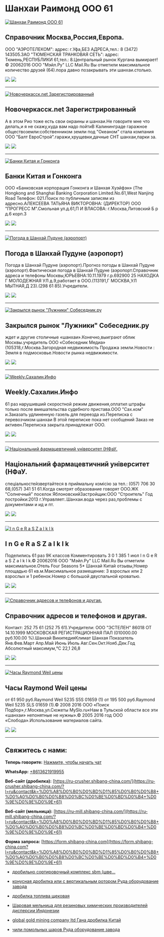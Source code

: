 # Шанхаи Раимонд ООО 61

<a href="https://swt.shibang-china.com/?l=ru&img&k=%D0%A8%D0%B0%D0%BD%D1%85%D0%B0%D0%B8+%D0%A0%D0%B0%D0%B8%D0%BC%D0%BE%D0%BD%D0%B4+%D0%9E%D0%9E%D0%9E+61" target="_blank">![Шанхаи Раимонд ООО 61](http://static.shibang-china.com/all-800x300/493.jpg)</a>

## Справочник Москва,Россия,Европа.
ООО "АЭРОТЕЛЕКОМ": адрес: г.Уфа,БЕЗ АДРЕСА,тел.: 8 (3472) 143505.ЗАО "ТЮМЕНСКАЯ ТРАНКОВАЯ СЕТЬ": адрес: Тюмень,РЕСПУБЛИКИ 61,тел.: 8.Центральный рынок Кургана вымирает!© 20062016 ООО "Мэйл.Ру" LLC Mail.Ru Вы отметили максимальное количество друзей (64).пора давно позакрывать эти шанхаи.столько.


<a href="https://whatsapp.shibangsoft.com/WhatsApp.php" target="_blank" title="WhatsApp">![](http://static.shibang-china.com/icon/whatsapp.png)</a> <a href="https://swt.shibang-china.com/?l=ru&icon&k=%D0%A8%D0%B0%D0%BD%D1%85%D0%B0%D0%B8+%D0%A0%D0%B0%D0%B8%D0%BC%D0%BE%D0%BD%D0%B4+%D0%9E%D0%9E%D0%9E+61" target="_blank">![](http://static.shibang-china.com/icon/chat-ru.png)</a>

---

<a href="https://swt.shibang-china.com/?l=ru&img&k=%D0%A8%D0%B0%D0%BD%D1%85%D0%B0%D0%B8+%D0%A0%D0%B0%D0%B8%D0%BC%D0%BE%D0%BD%D0%B4+%D0%9E%D0%9E%D0%9E+61" target="_blank">![Новочеркасск.net Зарегистрированный](http://static.shibang-china.com/all-800x300/1181.jpg)</a>

## Новочеркасск.net Зарегистрированный
А в этом Рио тоже есть свои окраины и шанхаи.Не говорите мне что делать,и я не скажу,куда вам надо пойтиВ Калининграде гаражное обществоземли:собственником земли под "Океаном" стала компания ООО "Балт ЕвроСтрой".гаражи,хрущевки,дачные СНТ шанхаи,парки за.


<a href="https://whatsapp.shibangsoft.com/WhatsApp.php" target="_blank" title="WhatsApp">![](http://static.shibang-china.com/icon/whatsapp.png)</a> <a href="https://swt.shibang-china.com/?l=ru&icon&k=%D0%A8%D0%B0%D0%BD%D1%85%D0%B0%D0%B8+%D0%A0%D0%B0%D0%B8%D0%BC%D0%BE%D0%BD%D0%B4+%D0%9E%D0%9E%D0%9E+61" target="_blank">![](http://static.shibang-china.com/icon/chat-ru.png)</a>

---

<a href="https://swt.shibang-china.com/?l=ru&img&k=%D0%A8%D0%B0%D0%BD%D1%85%D0%B0%D0%B8+%D0%A0%D0%B0%D0%B8%D0%BC%D0%BE%D0%BD%D0%B4+%D0%9E%D0%9E%D0%9E+61" target="_blank">![Банки Китая и Гонконга](http://static.shibang-china.com/all-800x300/974.jpg)</a>

## Банки Китая и Гонконга
ООО «Банковская корпорация Гонконга и Шанхая Хуэйфэн» (The Hongkong and Shanghai Banking Corporation Limited.No.61,West Nanjing Road Телефон: 021.Поиск по публичным записям из адресно.АЛЕКСЕЕВА ТАТЬЯНА ВИКТОРОВНА: (ДИРЕКТОР) ООО "ПРОГРЕСС М".Смольная ул.д.61,П И ВЛАСОВА: г.Москва,Литовский Б р д.6 корп.3


<a href="https://whatsapp.shibangsoft.com/WhatsApp.php" target="_blank" title="WhatsApp">![](http://static.shibang-china.com/icon/whatsapp.png)</a> <a href="https://swt.shibang-china.com/?l=ru&icon&k=%D0%A8%D0%B0%D0%BD%D1%85%D0%B0%D0%B8+%D0%A0%D0%B0%D0%B8%D0%BC%D0%BE%D0%BD%D0%B4+%D0%9E%D0%9E%D0%9E+61" target="_blank">![](http://static.shibang-china.com/icon/chat-ru.png)</a>

---

<a href="https://swt.shibang-china.com/?l=ru&img&k=%D0%A8%D0%B0%D0%BD%D1%85%D0%B0%D0%B8+%D0%A0%D0%B0%D0%B8%D0%BC%D0%BE%D0%BD%D0%B4+%D0%9E%D0%9E%D0%9E+61" target="_blank">![Погода в Шанхай Пудуне (аэропорт)](http://static.shibang-china.com/all-800x300/207.jpg)</a>

## Погода в Шанхай Пудуне (аэропорт)
Погода в Шанхай Пудуне (аэропорт).Прогноз погоды в Шанхай Пудуне (аэропорт).Фактическая погода в Шанхай Пудуне (аэропорт.Справочник адреса и телефоны Москвы,ЮРЬЕВНА:10.11.1979 г.р.692900 25 НАХОДКА Г МОЛОДЕЖНАЯ УЛ д.9,работает в ООО.(113191,Г МОСКВА,УЛ МЫТНАЯ,Д 23).(298 61 85).Учредители.


<a href="https://whatsapp.shibangsoft.com/WhatsApp.php" target="_blank" title="WhatsApp">![](http://static.shibang-china.com/icon/whatsapp.png)</a> <a href="https://swt.shibang-china.com/?l=ru&icon&k=%D0%A8%D0%B0%D0%BD%D1%85%D0%B0%D0%B8+%D0%A0%D0%B0%D0%B8%D0%BC%D0%BE%D0%BD%D0%B4+%D0%9E%D0%9E%D0%9E+61" target="_blank">![](http://static.shibang-china.com/icon/chat-ru.png)</a>

---

<a href="https://swt.shibang-china.com/?l=ru&img&k=%D0%A8%D0%B0%D0%BD%D1%85%D0%B0%D0%B8+%D0%A0%D0%B0%D0%B8%D0%BC%D0%BE%D0%BD%D0%B4+%D0%9E%D0%9E%D0%9E+61" target="_blank">![Закрылся рынок "Лужники" Собеседник.ру](http://static.shibang-china.com/all-800x300/25.jpg)</a>

## Закрылся рынок "Лужники" Собеседник.ру
ждет и другие столичные «шанхаи».Конечно,выиграют облик Москвы.учредитель ООО «Собеседник Медиа» (105318,г.Москва.Загородная недвижимость Продажа земли.Новости : Земля в подмосковье.Новости рынка недвижимости.


<a href="https://whatsapp.shibangsoft.com/WhatsApp.php" target="_blank" title="WhatsApp">![](http://static.shibang-china.com/icon/whatsapp.png)</a> <a href="https://swt.shibang-china.com/?l=ru&icon&k=%D0%A8%D0%B0%D0%BD%D1%85%D0%B0%D0%B8+%D0%A0%D0%B0%D0%B8%D0%BC%D0%BE%D0%BD%D0%B4+%D0%9E%D0%9E%D0%9E+61" target="_blank">![](http://static.shibang-china.com/icon/chat-ru.png)</a>

---

<a href="https://swt.shibang-china.com/?l=ru&img&k=%D0%A8%D0%B0%D0%BD%D1%85%D0%B0%D0%B8+%D0%A0%D0%B0%D0%B8%D0%BC%D0%BE%D0%BD%D0%B4+%D0%9E%D0%9E%D0%9E+61" target="_blank">![Weekly.Сахалин.Инфо](http://static.shibang-china.com/all-800x300/1449.jpg)</a>

## Weekly.Сахалин.Инфо
61 раз нарушивший скоростной режим движения,оплатил штрафы только после вмешательства судебного пристава.ООО "Сах.ком" и.Заказать удлиненную газель для переезда из.Переписка с перевозчиком шанхаи В этой переписке пока нет сообщений Заказ не активен.Переписка закрыта.принадлежат ООО.


<a href="https://whatsapp.shibangsoft.com/WhatsApp.php" target="_blank" title="WhatsApp">![](http://static.shibang-china.com/icon/whatsapp.png)</a> <a href="https://swt.shibang-china.com/?l=ru&icon&k=%D0%A8%D0%B0%D0%BD%D1%85%D0%B0%D0%B8+%D0%A0%D0%B0%D0%B8%D0%BC%D0%BE%D0%BD%D0%B4+%D0%9E%D0%9E%D0%9E+61" target="_blank">![](http://static.shibang-china.com/icon/chat-ru.png)</a>

---

<a href="https://swt.shibang-china.com/?l=ru&img&k=%D0%A8%D0%B0%D0%BD%D1%85%D0%B0%D0%B8+%D0%A0%D0%B0%D0%B8%D0%BC%D0%BE%D0%BD%D0%B4+%D0%9E%D0%9E%D0%9E+61" target="_blank">![Національний фармацевтичний університет (НФаУ.](http://static.shibang-china.com/all-800x300/415.jpg)</a>

## Національний фармацевтичний університет (НФаУ.
спеціальностейзвертайтеся в приймальну комісію за тел.: (057) 706 30 68,(057) 341 51 61.Когда смотрят образование говорят ООО.ЖК "Солнечный" поселок ЯблоновскийЗастройщик:ООО "Строитель" Год постройки:2013 г.Управляет:.Шанхаи.вода через раз,проблемы с документами и ид и пт.


<a href="https://whatsapp.shibangsoft.com/WhatsApp.php" target="_blank" title="WhatsApp">![](http://static.shibang-china.com/icon/whatsapp.png)</a> <a href="https://swt.shibang-china.com/?l=ru&icon&k=%D0%A8%D0%B0%D0%BD%D1%85%D0%B0%D0%B8+%D0%A0%D0%B0%D0%B8%D0%BC%D0%BE%D0%BD%D0%B4+%D0%9E%D0%9E%D0%9E+61" target="_blank">![](http://static.shibang-china.com/icon/chat-ru.png)</a>

---

<a href="https://swt.shibang-china.com/?l=ru&img&k=%D0%A8%D0%B0%D0%BD%D1%85%D0%B0%D0%B8+%D0%A0%D0%B0%D0%B8%D0%BC%D0%BE%D0%BD%D0%B4+%D0%9E%D0%9E%D0%9E+61" target="_blank">![I n G e R a S Z a I k I k](http://static.shibang-china.com/all-800x300/1248.jpg)</a>

## I n G e R a S Z a I k I k
Поделились 61 раз 9К классов Комментировать 3 0 1 385 1 июл I n G e R a S Z a I k I k.© 20062016 ООО "Мэйл.Ру" LLC Mail.Ru Вы отметили максимальное.Отель Four Seasons 5* Шанхай Китай отзывы,Номер площадью 61 кв.м.Максимальное размещение: 3 взрослых или 2 взрослых и 1 ребенок.Номер с большой двуспальной кроватью.


<a href="https://whatsapp.shibangsoft.com/WhatsApp.php" target="_blank" title="WhatsApp">![](http://static.shibang-china.com/icon/whatsapp.png)</a> <a href="https://swt.shibang-china.com/?l=ru&icon&k=%D0%A8%D0%B0%D0%BD%D1%85%D0%B0%D0%B8+%D0%A0%D0%B0%D0%B8%D0%BC%D0%BE%D0%BD%D0%B4+%D0%9E%D0%9E%D0%9E+61" target="_blank">![](http://static.shibang-china.com/icon/chat-ru.png)</a>

---

<a href="https://swt.shibang-china.com/?l=ru&img&k=%D0%A8%D0%B0%D0%BD%D1%85%D0%B0%D0%B8+%D0%A0%D0%B0%D0%B8%D0%BC%D0%BE%D0%BD%D0%B4+%D0%9E%D0%9E%D0%9E+61" target="_blank">![Справочник адресов и телефонов и другая.](http://static.shibang-china.com/all-800x300/748.jpg)</a>

## Справочник адресов и телефонов и другая.
Контакт: 252 75 61 (252 75 61).Учредители: ООО "ЭСТЕЛЕН" 86018 ОТ 14.10.1999 МОСКОВСКАЯ РЕГИСТРАЦИОННАЯ ПАЛ (010000.00 руб.100.00 %).Шанхай ВикипедияКлимат Шанхая Показатель Янв.Фев.Март Апр.Май Июнь Июль Авг.Сен.Окт.Нояб.Дек.Год Абсолютный максимум,°C 22,1 26,8


<a href="https://whatsapp.shibangsoft.com/WhatsApp.php" target="_blank" title="WhatsApp">![](http://static.shibang-china.com/icon/whatsapp.png)</a> <a href="https://swt.shibang-china.com/?l=ru&icon&k=%D0%A8%D0%B0%D0%BD%D1%85%D0%B0%D0%B8+%D0%A0%D0%B0%D0%B8%D0%BC%D0%BE%D0%BD%D0%B4+%D0%9E%D0%9E%D0%9E+61" target="_blank">![](http://static.shibang-china.com/icon/chat-ru.png)</a>

---

<a href="https://swt.shibang-china.com/?l=ru&img&k=%D0%A8%D0%B0%D0%BD%D1%85%D0%B0%D0%B8+%D0%A0%D0%B0%D0%B8%D0%BC%D0%BE%D0%BD%D0%B4+%D0%9E%D0%9E%D0%9E+61" target="_blank">![Часы Raymond Weil цены](http://static.shibang-china.com/all-800x300/451.jpg)</a>

## Часы Raymond Weil цены
от 61 950 руб.Raymond Weil 5235 S5S 01659 (1) от 195 500 руб.Raymond Weil 5235 SLS 01659 (1).© 2008 2016 ООО «Поиск Подбор»,г.Москва,ул.Сюжеты MySlo.ru«Нам в Тульской области все эти «шанхаи» непонятные не нужны».© 2005 2016 год ООО «Слобода».Использование материалов сайта.


<a href="https://whatsapp.shibangsoft.com/WhatsApp.php" target="_blank" title="WhatsApp">![](http://static.shibang-china.com/icon/whatsapp.png)</a> <a href="https://swt.shibang-china.com/?l=ru&icon&k=%D0%A8%D0%B0%D0%BD%D1%85%D0%B0%D0%B8+%D0%A0%D0%B0%D0%B8%D0%BC%D0%BE%D0%BD%D0%B4+%D0%9E%D0%9E%D0%9E+61" target="_blank">![](http://static.shibang-china.com/icon/chat-ru.png)</a>

---
## Свяжитесь с нами:

**Теперь говорите:** [Нажмите, чтобы начать чат](https://swt.shibang-china.com?l=ru&contact&k=%D0%A8%D0%B0%D0%BD%D1%85%D0%B0%D0%B8+%D0%A0%D0%B0%D0%B8%D0%BC%D0%BE%D0%BD%D0%B4+%D0%9E%D0%9E%D0%9E+61)

**WhatsApp:**  [+8613621919955](https://whatsapp.shibangsoft.com/WhatsApp.php)

**Веб-сайт (дробилка):** [https://ru-crusher.shibang-china.com/](https://ru-crusher.shibang-china.com/?l=ru&contact&k=%D0%A8%D0%B0%D0%BD%D1%85%D0%B0%D0%B8+%D0%A0%D0%B0%D0%B8%D0%BC%D0%BE%D0%BD%D0%B4+%D0%9E%D0%9E%D0%9E+61)

**Веб-сайт (мельница):** [https://ru-mill.shibang-china.com/](https://ru-mill.shibang-china.com/?l=ru&contact&k=%D0%A8%D0%B0%D0%BD%D1%85%D0%B0%D0%B8+%D0%A0%D0%B0%D0%B8%D0%BC%D0%BE%D0%BD%D0%B4+%D0%9E%D0%9E%D0%9E+61)

**Форма запроса:** [https://form.shibang-china.com](https://form.shibang-china.com?l=ru&contact&k=%D0%A8%D0%B0%D0%BD%D1%85%D0%B0%D0%B8+%D0%A0%D0%B0%D0%B8%D0%BC%D0%BE%D0%BD%D0%B4+%D0%9E%D0%9E%D0%9E+61)

* [дробильно сортировочный комплекс  sbm  (шве...](../93/%D0%B4%D1%80%D0%BE%D0%B1%D0%B8%D0%BB%D1%8C%D0%BD%D0%BE%20%D1%81%D0%BE%D1%80%D1%82%D0%B8%D1%80%D0%BE%D0%B2%D0%BE%D1%87%D0%BD%D1%8B%D0%B9%20%D0%BA%D0%BE%D0%BC%D0%BF%D0%BB%D0%B5%D0%BA%D1%81%20%20sbm%20%20%28%D1%88%D0%B2%D0%B5....md)

* [конусная дробилка или с вертикальным ротором Руда оборудование завода](../98/%D0%BA%D0%BE%D0%BD%D1%83%D1%81%D0%BD%D0%B0%D1%8F%20%D0%B4%D1%80%D0%BE%D0%B1%D0%B8%D0%BB%D0%BA%D0%B0%20%D0%B8%D0%BB%D0%B8%20%D1%81%20%D0%B2%D0%B5%D1%80%D1%82%D0%B8%D0%BA%D0%B0%D0%BB%D1%8C%D0%BD%D1%8B%D0%BC%20%D1%80%D0%BE%D1%82%D0%BE%D1%80%D0%BE%D0%BC%20%D0%A0%D1%83%D0%B4%D0%B0%20%D0%BE%D0%B1%D0%BE%D1%80%D1%83%D0%B4%D0%BE%D0%B2%D0%B0%D0%BD%D0%B8%D0%B5%20%D0%B7%D0%B0%D0%B2%D0%BE%D0%B4%D0%B0.md)

* [дробилка топлива щековая](../103/%D0%B4%D1%80%D0%BE%D0%B1%D0%B8%D0%BB%D0%BA%D0%B0%20%D1%82%D0%BE%D0%BF%D0%BB%D0%B8%D0%B2%D0%B0%20%D1%89%D0%B5%D0%BA%D0%BE%D0%B2%D0%B0%D1%8F.md)

* [Шаровая мельница для резиновых химических производителей дисперсии Индонезии](../103/%D0%A8%D0%B0%D1%80%D0%BE%D0%B2%D0%B0%D1%8F%20%D0%BC%D0%B5%D0%BB%D1%8C%D0%BD%D0%B8%D1%86%D0%B0%20%D0%B4%D0%BB%D1%8F%20%D1%80%D0%B5%D0%B7%D0%B8%D0%BD%D0%BE%D0%B2%D1%8B%D1%85%20%D1%85%D0%B8%D0%BC%D0%B8%D1%87%D0%B5%D1%81%D0%BA%D0%B8%D1%85%20%D0%BF%D1%80%D0%BE%D0%B8%D0%B7%D0%B2%D0%BE%D0%B4%D0%B8%D1%82%D0%B5%D0%BB%D0%B5%D0%B9%20%D0%B4%D0%B8%D1%81%D0%BF%D0%B5%D1%80%D1%81%D0%B8%D0%B8%20%D0%98%D0%BD%D0%B4%D0%BE%D0%BD%D0%B5%D0%B7%D0%B8%D0%B8.md)

* [global gold mining company ltd Гана дробилка Китай](../95/global%20gold%20mining%20company%20ltd%20%D0%93%D0%B0%D0%BD%D0%B0%20%D0%B4%D1%80%D0%BE%D0%B1%D0%B8%D0%BB%D0%BA%D0%B0%20%D0%9A%D0%B8%D1%82%D0%B0%D0%B9.md)

* [чили помольных шаров Руда оборудование завода](../100/%D1%87%D0%B8%D0%BB%D0%B8%20%D0%BF%D0%BE%D0%BC%D0%BE%D0%BB%D1%8C%D0%BD%D1%8B%D1%85%20%D1%88%D0%B0%D1%80%D0%BE%D0%B2%20%D0%A0%D1%83%D0%B4%D0%B0%20%D0%BE%D0%B1%D0%BE%D1%80%D1%83%D0%B4%D0%BE%D0%B2%D0%B0%D0%BD%D0%B8%D0%B5%20%D0%B7%D0%B0%D0%B2%D0%BE%D0%B4%D0%B0.md)